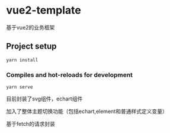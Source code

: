 # vue2-template
基于vue2的业务框架

## Project setup
```
yarn install
```

### Compiles and hot-reloads for development
```
yarn serve
```
目前封装了svg组件，echart组件

加入了整体主题切换功能（包括echart,element和普通样式定义变量）

基于fetch的请求封装



